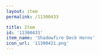 ```yaml
---
layout: item
permalink: /11300433

title: Item
id: '11300433'
item_name: 'Shadowfire Deck Horns'
icon_url: '11300421.png'
---
```

